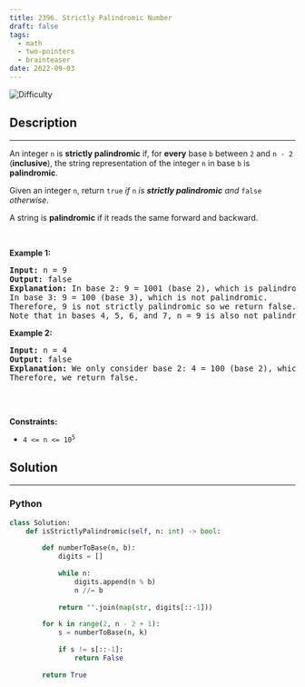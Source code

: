 ```yaml
---
title: 2396. Strictly Palindromic Number
draft: false
tags: 
  - math
  - two-pointers
  - brainteaser
date: 2022-09-03
---
```


![Difficulty](https://img.shields.io/badge/Difficulty-Medium-blue.svg)

## Description

---
<p>An integer <code>n</code> is <strong>strictly palindromic</strong> if, for <strong>every</strong> base <code>b</code> between <code>2</code> and <code>n - 2</code> (<strong>inclusive</strong>), the string representation of the integer <code>n</code> in base <code>b</code> is <strong>palindromic</strong>.</p>

<p>Given an integer <code>n</code>, return <code>true</code> <em>if </em><code>n</code><em> is <strong>strictly palindromic</strong> and </em><code>false</code><em> otherwise</em>.</p>

<p>A string is <strong>palindromic</strong> if it reads the same forward and backward.</p>

<p>&nbsp;</p>
<p><strong class="example">Example 1:</strong></p>

<pre>
<strong>Input:</strong> n = 9
<strong>Output:</strong> false
<strong>Explanation:</strong> In base 2: 9 = 1001 (base 2), which is palindromic.
In base 3: 9 = 100 (base 3), which is not palindromic.
Therefore, 9 is not strictly palindromic so we return false.
Note that in bases 4, 5, 6, and 7, n = 9 is also not palindromic.
</pre>

<p><strong class="example">Example 2:</strong></p>

<pre>
<strong>Input:</strong> n = 4
<strong>Output:</strong> false
<strong>Explanation:</strong> We only consider base 2: 4 = 100 (base 2), which is not palindromic.
Therefore, we return false.

</pre>

<p>&nbsp;</p>
<p><strong>Constraints:</strong></p>

<ul>
	<li><code>4 &lt;= n &lt;= 10<sup>5</sup></code></li>
</ul>


## Solution

---
### Python
``` py title='strictly-palindromic-number'
class Solution:
    def isStrictlyPalindromic(self, n: int) -> bool:
        
        def numberToBase(n, b):
            digits = []
            
            while n:
                digits.append(n % b)
                n //= b
                
            return "".join(map(str, digits[::-1]))
        
        for k in range(2, n - 2 + 1):
            s = numberToBase(n, k)
            
            if s != s[::-1]:
                return False
            
        return True

```

